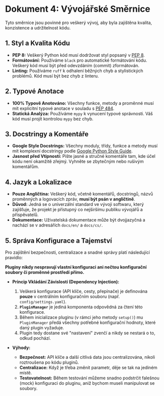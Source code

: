 # Dokument 4: Vývojářské Směrnice

Tyto směrnice jsou povinné pro veškerý vývoj, aby byla zajištěna kvalita, konzistence a udržitelnost kódu.

## 1. Styl a Kvalita Kódu

*   **PEP 8:** Veškerý Python kód musí dodržovat styl popsaný v [PEP 8](https://www.python.org/dev/peps/pep-0008/).
*   **Formátování:** Používáme `black` pro automatické formátování kódu. Veškerý kód musí být před odevzdáním (commit) zformátován.
*   **Linting:** Používáme `ruff` k odhalení běžných chyb a stylistických problémů. Kód musí být bez chyb z linteru.

## 2. Typové Anotace

*   **100% Typově Anotováno:** Všechny funkce, metody a proměnné musí mít explicitní typové anotace v souladu s [PEP 484](https://www.python.org/dev/peps/pep-0484/).
*   **Statická Analýza:** Používáme `mypy` k vynucení typové správnosti. Váš kód musí projít kontrolou `mypy` bez chyb.

## 3. Docstringy a Komentáře

*   **Google Style Docstrings:** Všechny moduly, třídy, funkce a metody musí mít komplexní docstringy podle [Google Python Style Guide](https://google.github.io/styleguide/pyguide.html#38-comments-and-docstrings).
*   **Jasnost před Vtipností:** Pište jasné a stručné komentáře tam, kde účel kódu není okamžitě zřejmý. Vyhněte se zbytečným nebo rušivým komentářům.

## 4. Jazyk a Lokalizace

*   **Pouze Angličtina:** Veškerý kód, včetně komentářů, docstringů, názvů proměnných a logovacích zpráv, **musí být psán v angličtině**.
*   **Důvod:** Jedná se o univerzální standard ve vývoji softwaru, který zajišťuje, že projekt je přístupný co nejširšímu publiku vývojářů a přispěvatelů.
*   **Dokumentace:** Uživatelská dokumentace může být dvojjazyčná a nachází se v adresářích `docs/en/` a `docs/cs/`.

## 5. Správa Konfigurace a Tajemství

Pro zajištění bezpečnosti, centralizace a snadné správy platí následující pravidlo:

**Pluginy nikdy nespravují vlastní konfiguraci ani nečtou konfigurační soubory či proměnné prostředí přímo.**

*   **Princip Vkládání Závislostí (Dependency Injection):**
    1.  Veškerá konfigurace (API klíče, cesty, přepínače) je definována **pouze** v centrálním konfiguračním souboru (např. `config/settings.yaml`).
    2.  **`PluginManager`** je jediná komponenta odpovědná za čtení této konfigurace.
    3.  Během inicializace pluginu (v rámci jeho metody `setup()`) mu `PluginManager` předá všechny potřebné konfigurační hodnoty, které daný plugin vyžaduje.
    4.  Plugin tedy dostane své "nastavení" zvenčí a nikdy se nestará o to, odkud pochází.

*   **Výhody:**
    *   **Bezpečnost:** API klíče a další citlivá data jsou centralizována, nikoli roztroušena po kódu pluginů.
    *   **Centralizace:** Když je třeba změnit parametr, děje se tak na jediném místě.
    *   **Testovatelnost:** Během testování můžeme snadno podstrčit falešnou (mock) konfiguraci do pluginu, aniž bychom museli manipulovat se soubory.
